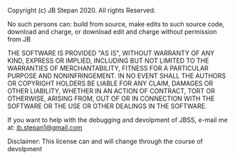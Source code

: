 Copyright (c) JB Stepan 2020. All rights Reserved.

No such persons can: build from source, make edits to such source code, download and charge, or download edit and charge without permission from JB

THE SOFTWARE IS PROVIDED "AS IS", WITHOUT WARRANTY OF ANY KIND, EXPRESS OR IMPLIED, INCLUDING BUT NOT LIMITED TO THE WARRANTIES OF MERCHANTABILITY, FITNESS FOR A PARTICULAR PURPOSE AND NONINFRINGEMENT. IN NO EVENT SHALL THE AUTHORS OR COPYRIGHT HOLDERS BE LIABLE FOR ANY CLAIM, DAMAGES OR OTHER LIABILITY, WHETHER IN AN ACTION OF CONTRACT, TORT OR OTHERWISE, ARISING FROM, OUT OF OR IN CONNECTION WITH THE SOFTWARE OR THE USE OR OTHER DEALINGS IN THE SOFTWARE.

If you want to help with the debugging and devolpment of JBSS, e-mail me at: jb.stepan1@gmail.com

Disclaimer: This license can and will change through the course of devolpment
